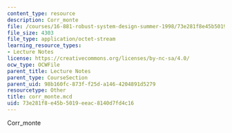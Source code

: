 ```yaml
---
content_type: resource
description: Corr_monte
file: /courses/16-881-robust-system-design-summer-1998/73e281f8e45b5019eeac8140d7fd4c16_corr_monte.mcd
file_size: 4303
file_type: application/octet-stream
learning_resource_types:
- Lecture Notes
license: https://creativecommons.org/licenses/by-nc-sa/4.0/
ocw_type: OCWFile
parent_title: Lecture Notes
parent_type: CourseSection
parent_uid: 98b160fc-873f-f25d-a146-4204891d5279
resourcetype: Other
title: corr_monte.mcd
uid: 73e281f8-e45b-5019-eeac-8140d7fd4c16
---
```

Corr_monte